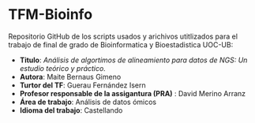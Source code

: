 # TFM-Bioinfo
Repositorio GitHub de los scripts usados y arichivos utitlizados para el trabajo de final de grado de Bioinformatica y Bioestadistica UOC-UB: 

* **Titulo**: *Análisis de algortimos de alineamiento para datos de NGS: Un estudio teórico y práctico.*
* **Autora**: Maite Bernaus Gimeno
* **Turtor del TF**: Guerau Fernández Isern
* **Profesor responsable de la assigantura (PRA)** : David Merino Arranz
* **Área de trabajo**: Análisis de datos ómicos
* **Idioma del trabajo**: Castellando
